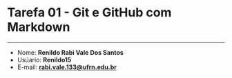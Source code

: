 # Tarefa 01 - Git e GitHub com Markdown
* * *
* Nome: **Renildo Rabi Vale Dos Santos**
* Usúario: **Renildo15**
* E-mail: **<rabi.vale.133@ufrn.edu.br>**